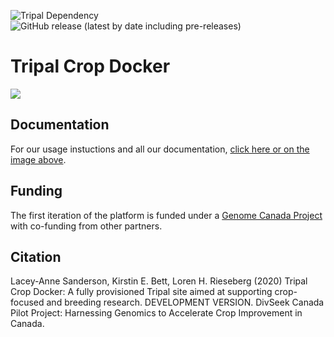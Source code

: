 ![Tripal Dependency](https://img.shields.io/badge/tripal-%3E=3.0-brightgreen)
![GitHub release (latest by date including pre-releases)](https://img.shields.io/github/v/release/DivSeek-Canada/tripal-crop-docker?include_prereleases)


# Tripal Crop Docker

[![](https://www.divseekcanada.ca/tripal-crop-docker/public/full-website-capture.png)](https://www.divseekcanada.ca/tripal-crop-docker/)

## Documentation

For our usage instuctions and all our documentation, [click here or on the image above](https://www.divseekcanada.ca/tripal-crop-docker/).

## Funding

The first iteration of the platform is funded under a [Genome Canada Project](https://www.genomecanada.ca/en/divseek-canada-harnessing-genomics-accelerate-crop-improvement-canada) with co-funding from other partners.

## Citation

Lacey-Anne Sanderson, Kirstin E. Bett, Loren H. Rieseberg (2020) Tripal Crop Docker: A fully provisioned Tripal site aimed at supporting crop-focused and breeding research. DEVELOPMENT VERSION. DivSeek Canada Pilot Project: Harnessing Genomics to Accelerate Crop Improvement in Canada.
